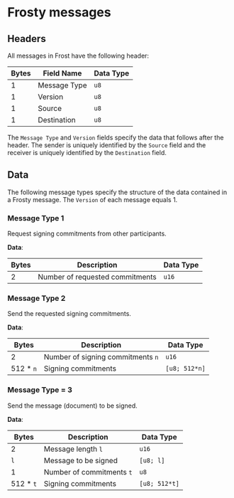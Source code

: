 
# Frosty messages

## Headers

All messages in Frost have the following header:

| Bytes | Field Name   | Data Type |
|----- |------------ |--------- |
| 1     | Message Type | `u8`      |
| 1     | Version      | `u8`      |
| 1     | Source       | `u8`      |
| 1     | Destination  | `u8`      |

The `Message Type` and `Version` fields specify the data that follows after the header. The sender is uniquely identified by the `Source` field and the receiver is uniquely identified by the `Destination` field.

## Data

The following message types specify the structure of the data contained in a Frosty message. The `Version` of each message equals 1.

### Message Type 1

Request signing commitments from other participants.

**Data**:

| Bytes | Description                     | Data Type |
|----- |------------------------------- |--------- |
| 2     | Number of requested commitments | `u16`     |

### Message Type 2

Send the requested signing commitments.

**Data**:

| Bytes      | Description                       | Data Type     |
|---------- |--------------------------------- |------------- |
| 2          | Number of signing commitments `n` | `u16`         |
| 512 \* `n` | Signing commitments               | `[u8; 512*n]` |

### Message Type = 3

Send the message (document) to be signed.

**Data**:

| Bytes      | Description               | Data Type     |
|---------- |------------------------- |------------- |
| 2          | Message length `l`        | `u16`         |
| `l`        | Message to be signed      | `[u8; l]`     |
| 1          | Number of commitments `t` | `u8`          |
| 512 \* `t` | Signing commitments       | `[u8; 512*t]` |
